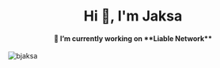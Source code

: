 <h1 align="center">Hi 👋, I'm Jaksa</h1>

<h4 align="center">🔭 I’m currently working on **Liable Network**</h4>

<p><img align="center" src="https://github-readme-streak-stats.herokuapp.com/?user=bjaksa&" alt="bjaksa" /></p>
